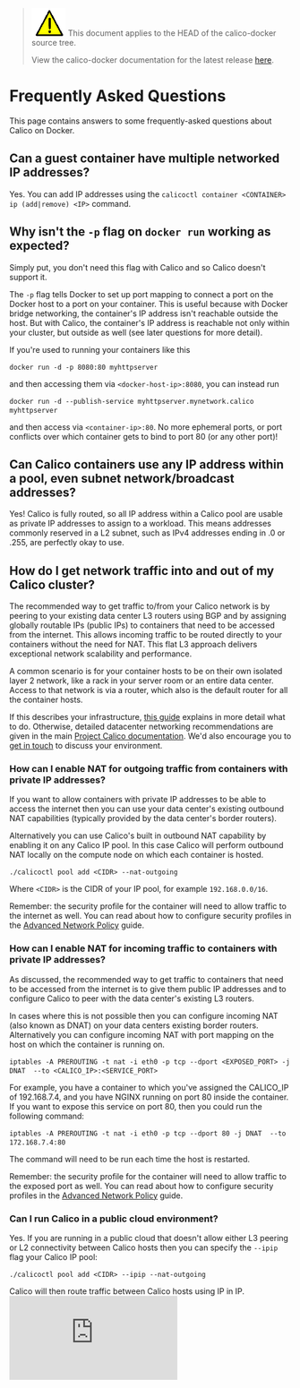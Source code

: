 <!--- master only -->
> ![warning](images/warning.png) This document applies to the HEAD of the calico-docker source tree.
>
> View the calico-docker documentation for the latest release [here](https://github.com/projectcalico/calico-docker/blob/v0.13.0/README.md).
<!--- else
> You are viewing the calico-docker documentation for release **release**.
<!--- end of master only -->

# Frequently Asked Questions
This page contains answers to some frequently-asked questions about Calico on Docker.

## Can a guest container have multiple networked IP addresses?
Yes. You can add IP addresses using the `calicoctl container <CONTAINER> ip (add|remove) <IP>` command.

## Why isn't the `-p` flag on `docker run` working as expected?
Simply put, you don't need this flag with Calico and so Calico doesn't support it.

The `-p` flag tells Docker to set up port mapping to connect a port on the Docker host
to a port on your container.  This is useful because with Docker bridge networking, the
container's IP address isn't reachable outside the host.  But with Calico, the 
container's IP address is reachable not only within your cluster, but outside as well
(see later questions for more detail).

If you're used to running your containers like this

    docker run -d -p 8080:80 myhttpserver
  
and then accessing them via `<docker-host-ip>:8080`, you can instead run

    docker run -d --publish-service myhttpserver.mynetwork.calico myhttpserver
  
and then access via `<container-ip>:80`.  No more ephemeral ports, or port conflicts over
which container gets to bind to port 80 (or any other port)!

## Can Calico containers use any IP address within a pool, even subnet network/broadcast addresses?

Yes!  Calico is fully routed, so all IP address within a Calico pool are usable as 
private IP addresses to assign to a workload.  This means addresses commonly 
reserved in a L2 subnet, such as IPv4 addresses ending in .0 or .255, are perfectly 
okay to use.

## How do I get network traffic into and out of my Calico cluster?
The recommended way to get traffic to/from your Calico network is by peering to 
your existing data center L3 routers using BGP and by assigning globally 
routable IPs (public IPs) to containers that need to be accessed from the internet. 
This allows incoming traffic to be routed directly to your containers without the 
need for NAT.  This flat L3 approach delivers exceptional network scalability
and performance.

A common scenario is for your container hosts to be on their own 
isolated layer 2 network, like a rack in your server room or an entire data 
center.  Access to that network is via a router, which also is the default 
router for all the container hosts.

If this describes your infrastructure, [this guide](ExternalConnectivity.md) 
explains in more detail what to do. Otherwise, detailed datacenter networking 
recommendations are given in the main 
[Project Calico documentation](http://docs.projectcalico.org/en/latest/index.html).
We'd also encourage you to [get in touch](http://www.projectcalico.org/contact/) 
to discuss your environment.

### How can I enable NAT for outgoing traffic from containers with private IP addresses?
If you want to allow containers with private IP addresses to be able to access the 
internet then you can use your data center's existing outbound NAT capabilities
(typically provided by the data center's border routers).

Alternatively you can use Calico's built in outbound NAT capability by enabling it on any
Calico IP pool. In this case Calico will perform outbound NAT locally on the compute
node on which each container is hosted.
```
./calicoctl pool add <CIDR> --nat-outgoing
```
Where `<CIDR>` is the CIDR of your IP pool, for example `192.168.0.0/16`.

Remember: the security profile for the container will need to allow traffic to the 
internet as well. You can read about how to configure security profiles in the 
[Advanced Network Policy](AdvancedNetworkPolicy.md) guide.

### How can I enable NAT for incoming traffic to containers with private IP addresses?
As discussed, the recommended way to get traffic to containers that 
need to be accessed from the internet is to give them public IP addresses and
to configure Calico to peer with the data center's existing L3 routers.

In cases where this is not possible then you can configure incoming NAT 
(also known as DNAT) on your data centers existing border routers. Alternatively
you can configure incoming NAT with port mapping on the host on which the container
is running on. 
```
iptables -A PREROUTING -t nat -i eth0 -p tcp --dport <EXPOSED_PORT> -j DNAT  --to <CALICO_IP>:<SERVICE_PORT>
```
For example, you have a container to which you've assigned the CALICO_IP of 192.168.7.4, and you have NGINX running on port 80 inside the container. If you want to expose this service on port 80, then you could run the following command:
```
iptables -A PREROUTING -t nat -i eth0 -p tcp --dport 80 -j DNAT  --to 172.168.7.4:80
```
The command will need to be run each time the host is restarted.

Remember: the security profile for the container will need to allow traffic to the exposed port as well.  You can read about how to configure security profiles in the [Advanced Network Policy](AdvancedNetworkPolicy.md) guide.

### Can I run Calico in a public cloud environment? 
Yes.  If you are running in a public cloud that doesn't allow either L3 peering or L2 connectivity between Calico hosts then you can specify the `--ipip` flag your Calico IP pool:
```
./calicoctl pool add <CIDR> --ipip --nat-outgoing
```
Calico will then route traffic between Calico hosts using IP in IP.
[![Analytics](https://ga-beacon.appspot.com/UA-52125893-3/calico-docker/docs/FAQ.md?pixel)](https://github.com/igrigorik/ga-beacon)

